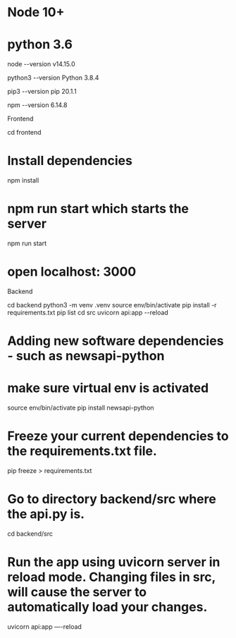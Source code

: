 # Node 10+
# python 3.6

node --version
v14.15.0

python3 --version
Python 3.8.4

pip3 --version
pip 20.1.1

npm --version
6.14.8


Frontend

cd frontend
# Install dependencies
npm install
# npm run start which starts the server
npm run start
# open localhost: 3000

Backend

cd backend
python3 -m venv .venv
source env/bin/activate
pip install -r requirements.txt
pip list
cd src
uvicorn api:app --reload




# Adding new software dependencies - such as newsapi-python
# make sure virtual env is activated
source env/bin/activate
pip install newsapi-python
# Freeze your current dependencies to the requirements.txt file.
pip freeze > requirements.txt
# Go to directory backend/src where the api.py is.
cd backend/src
# Run the app using uvicorn server in reload mode. Changing files in src, will cause the server to automatically load your changes.
uvicorn api:app —-reload
